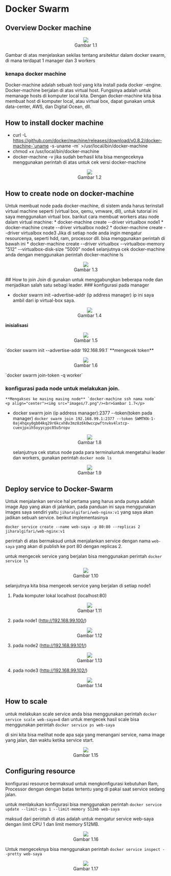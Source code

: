# Docker Swarm

## Overview Docker machine
<p align="center"><img src="images/1.png"/><br>Gambar 1.1</p>
Gambar di atas menjelaskan sekilas tentang arsitektur dalam docker swarm, di mana terdapat 1 manager dan 3 workers

### kenapa docker machine

  Docker-machine adalah sebuah tool yang kita install pada docker -engine.
  Docker-machine berjalan di atas virtual host. Fungsinya adalah untuk memanage hosts di komputer local kita. Dengan docker-machine kita bisa membuat host  di komputer local, atau virtual box, dapat gunakan untuk data-center, AWS, dan Digital Ocean, dll.

## How to install docker machine
* curl -L https://github.com/docker/machine/releases/download/v0.8.2/docker-machine-`uname -s`-`uname -m` >/usr/local/bin/docker-machine
* chmod +x /usr/local/bin/docker-machine
* docker-machine -v
  jika sudah berhasil kita bisa mengeceknya menggunakan perintah di atas untuk cek versi docker-machine
  <p align="center"><img src="images/2.png"/><br>Gambar 1.2</p>
## How to create node on docker-machine
  Untuk membuat node pada docker-machine, di sistem anda harus terinstall virtual machine seperti (virtual box, qemu, vmware, dll), untuk tutorial ini saya menggunakan virtual box.
  barikut cara membuat workers atau node dalam virtual machine:
    * docker-machine create --driver virtualbox node1
    * docker-machine create --driver virtualbox node2
    * docker-machine create --driver virtualbox node3
  Jika di setiap node anda ingin mengatur resourcenya, seperti hdd, ram, processor dll. bisa menggunakan perintah di bawah ini
    * docker-machine create --driver virtualbox --virtualbox-memory "512" --virtualbox-disk-size "5000" node4
  selanjutnya cek docker-machine anda dengan menggunakan perintah docker-machine ls
  <p align="center"><img src="images/3.png"/><br>Gambar 1.3</p>
## How to join
  Join di gunakan untuk menggabungkan beberapa node dan menjadikan salah satu sebagi leader.
### konfigurasi pada manager

  * docker swarm init –advertise-addr (ip address manager)
    ip ini saya ambil dari ip virtual-box saya.

    <p align="center"><img src="images/4.png"/><br>Gambar 1.4</p>

  **inisialisasi**
  <p align="center"><img src="images/5.png"/><br>Gambar 1.5</p>
  `docker swarm init --advertise-addr 192.168.99.1`
  **mengecek token**
  <p align="center"><img src="images/6.png"/><br>Gambar 1.6</p>
  `docker swarm join-token -q worker`

### konfigurasi pada node untuk melakukan join.

    **Mengakses ke masing masing node** `docker-machine ssh nama node`
    <p align="center"><img src="images/7.png"/><br>Gambar 1.7</p>

  * docker swarm join (ip address manager):2377 --token(token pada manager)
    `docker swarm join 192.168.99.1:2377 --token SWMTKN-1-0aj4hqxy0gb04kq29r6kcxh8v3mz8z6k0wccpwftnvkv4lxtcp-cuexjpxih5oyycypc85u5ropv`
    <p align="center"><img src="images/8.png"/><br>Gambar 1.8</p>

    selanjutnya cek status node pada para terminaluntuk mengetahui leader dan workers, gunakan perintah
    `docker node ls`
    <p align="center"><img src="images/9.png"/><br>Gambar 1.9</p>

## Deploy service to Docker-Swarm

  Untuk menjalankan service hal pertama yang harus anda punya adalah image App yang akan di jalankan, pada panduan ini saya menggunakan images saya sendiri yaitu `jiharalgifari/web-nginx:v1` yang saya akan jadikan sebuah service. berikut implementasinya

  `docker service create --name web-saya -p 80:80 --replicas 2 jiharalgifari/web-nginx:v1`

  perintah di atas bermaksud untuk menjalankan service dengan nama `web-saya` yang akan di publish ke port 80 dengan replicas 2.

  untuk mengecek service yang berjalan bisa menggunakan perintah `docker service ls`
  <p align="center"><img src="images/10.png"/><br>Gambar 1.10</p>
  selanjutnya kita bisa mengecek service yang berjalan di setiap node1

  1. Pada komputer lokal localhost (localhost:80)
    <p align="center"><img src="images/11.png"/><br>Gambar 1.11</p>

  2. pada node1 (http://192.168.99.100/)
    <p align="center"><img src="images/12.png"/><br>Gambar 1.12</p>

  3. pada node2 (http://192.168.99.101/)
    <p align="center"><img src="images/13.png"/><br>Gambar 1.13</p>

  4. pada node3 (http://192.168.99.102/)
    <p align="center"><img src="images/14.png"/><br>Gambar 1.14</p>

## How to scale

untuk melakukan scale service anda bisa menggunakan perintah
`docker service scale web-saya=8`
dan untuk mengecek hasil scale bisa menggunakan perintah `docker service ps web-saya`

di sini kita bisa melihat node apa saja yang menangani service, nama image yang jalan, dan waktu ketika service start.

<p align="center"><img src="images/15.png"/><br>Gambar 1.15</p>

## Configuring resource

konfigurasi resource bermaksud untuk mengkonfigurasi kebutuhan Ram, Processor  dengan dengan batas tertentu yang di pakai saat service sedang jalan.

untuk menlakukan konfigurasi bisa menggunakan perintah
`docker service update --limit-cpu 1 --limit-memory 512mb web-saya`

maksud dari perintah di atas adalah untuk mengatur service web-saya dengan limit CPU 1 dan limit memory 512MB.
<p align="center"><img src="images/16.png"/><br>Gambar 1.16</p>

Untuk mengeceknya bisa menggunakan perintah `docker service inspect --pretty web-saya`
<p align="center"><img src="images/17.png"/><br>Gambar 1.17</p>
